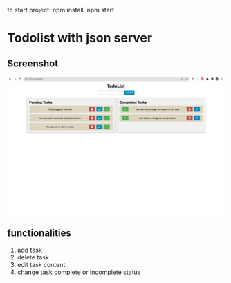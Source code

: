 to start project:
npm install,
npm start


# Todolist with json server

## Screenshot
![alt text](screenshot.png)

## functionalities
1. add task
2. delete task
3. edit task content
4. change task complete or incomplete status
